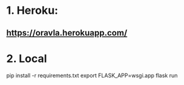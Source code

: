 # 1. Heroku: 
https://oravla.herokuapp.com/
--
# 2. Local
pip install -r requirements.txt
export FLASK_APP=wsgi.app
flask run
